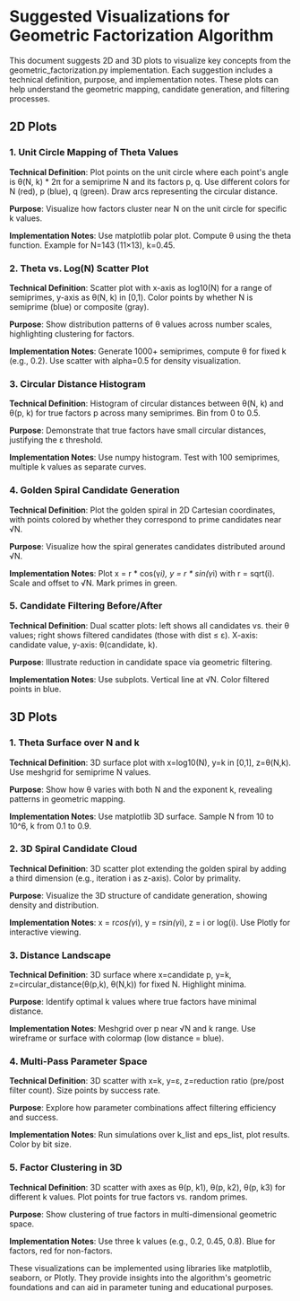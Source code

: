 # Suggested Visualizations for Geometric Factorization Algorithm

This document suggests 2D and 3D plots to visualize key concepts from the geometric_factorization.py implementation. Each suggestion includes a technical definition, purpose, and implementation notes. These plots can help understand the geometric mapping, candidate generation, and filtering processes.

## 2D Plots

### 1. Unit Circle Mapping of Theta Values
**Technical Definition**: Plot points on the unit circle where each point's angle is θ(N, k) * 2π for a semiprime N and its factors p, q. Use different colors for N (red), p (blue), q (green). Draw arcs representing the circular distance.

**Purpose**: Visualize how factors cluster near N on the unit circle for specific k values.

**Implementation Notes**: Use matplotlib polar plot. Compute θ using the theta function. Example for N=143 (11×13), k=0.45.

### 2. Theta vs. Log(N) Scatter Plot
**Technical Definition**: Scatter plot with x-axis as log10(N) for a range of semiprimes, y-axis as θ(N, k) in [0,1). Color points by whether N is semiprime (blue) or composite (gray).

**Purpose**: Show distribution patterns of θ values across number scales, highlighting clustering for factors.

**Implementation Notes**: Generate 1000+ semiprimes, compute θ for fixed k (e.g., 0.2). Use scatter with alpha=0.5 for density visualization.

### 3. Circular Distance Histogram
**Technical Definition**: Histogram of circular distances between θ(N, k) and θ(p, k) for true factors p across many semiprimes. Bin from 0 to 0.5.

**Purpose**: Demonstrate that true factors have small circular distances, justifying the ε threshold.

**Implementation Notes**: Use numpy histogram. Test with 100 semiprimes, multiple k values as separate curves.

### 4. Golden Spiral Candidate Generation
**Technical Definition**: Plot the golden spiral in 2D Cartesian coordinates, with points colored by whether they correspond to prime candidates near √N.

**Purpose**: Visualize how the spiral generates candidates distributed around √N.

**Implementation Notes**: Plot x = r * cos(γ*i), y = r * sin(γ*i) with r = sqrt(i). Scale and offset to √N. Mark primes in green.

### 5. Candidate Filtering Before/After
**Technical Definition**: Dual scatter plots: left shows all candidates vs. their θ values; right shows filtered candidates (those with dist ≤ ε). X-axis: candidate value, y-axis: θ(candidate, k).

**Purpose**: Illustrate reduction in candidate space via geometric filtering.

**Implementation Notes**: Use subplots. Vertical line at √N. Color filtered points in blue.

## 3D Plots

### 1. Theta Surface over N and k
**Technical Definition**: 3D surface plot with x=log10(N), y=k in [0,1], z=θ(N,k). Use meshgrid for semiprime N values.

**Purpose**: Show how θ varies with both N and the exponent k, revealing patterns in geometric mapping.

**Implementation Notes**: Use matplotlib 3D surface. Sample N from 10 to 10^6, k from 0.1 to 0.9.

### 2. 3D Spiral Candidate Cloud
**Technical Definition**: 3D scatter plot extending the golden spiral by adding a third dimension (e.g., iteration i as z-axis). Color by primality.

**Purpose**: Visualize the 3D structure of candidate generation, showing density and distribution.

**Implementation Notes**: x = r*cos(γ*i), y = r*sin(γ*i), z = i or log(i). Use Plotly for interactive viewing.

### 3. Distance Landscape
**Technical Definition**: 3D surface where x=candidate p, y=k, z=circular_distance(θ(p,k), θ(N,k)) for fixed N. Highlight minima.

**Purpose**: Identify optimal k values where true factors have minimal distance.

**Implementation Notes**: Meshgrid over p near √N and k range. Use wireframe or surface with colormap (low distance = blue).

### 4. Multi-Pass Parameter Space
**Technical Definition**: 3D scatter with x=k, y=ε, z=reduction ratio (pre/post filter count). Size points by success rate.

**Purpose**: Explore how parameter combinations affect filtering efficiency and success.

**Implementation Notes**: Run simulations over k_list and eps_list, plot results. Color by bit size.

### 5. Factor Clustering in 3D
**Technical Definition**: 3D scatter with axes as θ(p, k1), θ(p, k2), θ(p, k3) for different k values. Plot points for true factors vs. random primes.

**Purpose**: Show clustering of true factors in multi-dimensional geometric space.

**Implementation Notes**: Use three k values (e.g., 0.2, 0.45, 0.8). Blue for factors, red for non-factors.

These visualizations can be implemented using libraries like matplotlib, seaborn, or Plotly. They provide insights into the algorithm's geometric foundations and can aid in parameter tuning and educational purposes.